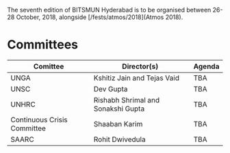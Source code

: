 <!-- TITLE: BITSMUN 2018 -->
<!-- SUBTITLE: The 2018 edition of BITSMUN is to be held from 26th - 28th October, 2018. -->

The seventh edition of BITSMUN Hyderabad is to be organised between 26-28 October, 2018, alongside [/fests/atmos/2018](Atmos 2018).
# Committees
<center>

| Comittee | Director(s) | Agenda |
|--|--|--|
| UNGA | Kshitiz Jain and Tejas Vaid | TBA | 
| UNSC | Dev Gupta | TBA |
| UNHRC | Rishabh Shrimal and Sonakshi Gupta | TBA |
| Continuous Crisis Committee | Shaaban Karim | TBA |
| SAARC | Rohit Dwivedula | TBA |

</center>